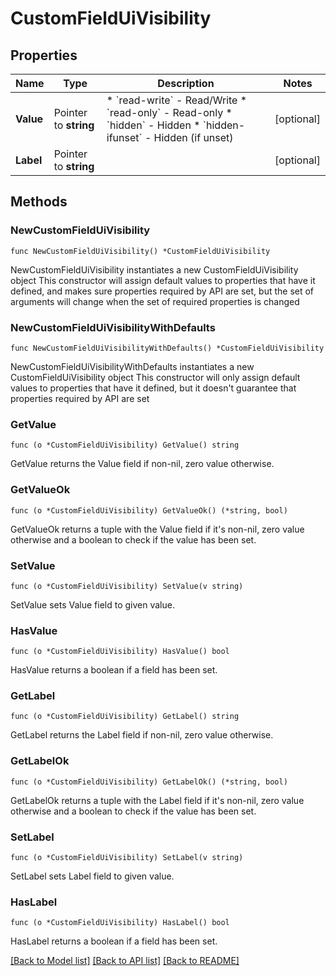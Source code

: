 # CustomFieldUiVisibility

## Properties

Name | Type | Description | Notes
------------ | ------------- | ------------- | -------------
**Value** | Pointer to **string** | * &#x60;read-write&#x60; - Read/Write * &#x60;read-only&#x60; - Read-only * &#x60;hidden&#x60; - Hidden * &#x60;hidden-ifunset&#x60; - Hidden (if unset) | [optional] 
**Label** | Pointer to **string** |  | [optional] 

## Methods

### NewCustomFieldUiVisibility

`func NewCustomFieldUiVisibility() *CustomFieldUiVisibility`

NewCustomFieldUiVisibility instantiates a new CustomFieldUiVisibility object
This constructor will assign default values to properties that have it defined,
and makes sure properties required by API are set, but the set of arguments
will change when the set of required properties is changed

### NewCustomFieldUiVisibilityWithDefaults

`func NewCustomFieldUiVisibilityWithDefaults() *CustomFieldUiVisibility`

NewCustomFieldUiVisibilityWithDefaults instantiates a new CustomFieldUiVisibility object
This constructor will only assign default values to properties that have it defined,
but it doesn't guarantee that properties required by API are set

### GetValue

`func (o *CustomFieldUiVisibility) GetValue() string`

GetValue returns the Value field if non-nil, zero value otherwise.

### GetValueOk

`func (o *CustomFieldUiVisibility) GetValueOk() (*string, bool)`

GetValueOk returns a tuple with the Value field if it's non-nil, zero value otherwise
and a boolean to check if the value has been set.

### SetValue

`func (o *CustomFieldUiVisibility) SetValue(v string)`

SetValue sets Value field to given value.

### HasValue

`func (o *CustomFieldUiVisibility) HasValue() bool`

HasValue returns a boolean if a field has been set.

### GetLabel

`func (o *CustomFieldUiVisibility) GetLabel() string`

GetLabel returns the Label field if non-nil, zero value otherwise.

### GetLabelOk

`func (o *CustomFieldUiVisibility) GetLabelOk() (*string, bool)`

GetLabelOk returns a tuple with the Label field if it's non-nil, zero value otherwise
and a boolean to check if the value has been set.

### SetLabel

`func (o *CustomFieldUiVisibility) SetLabel(v string)`

SetLabel sets Label field to given value.

### HasLabel

`func (o *CustomFieldUiVisibility) HasLabel() bool`

HasLabel returns a boolean if a field has been set.


[[Back to Model list]](../README.md#documentation-for-models) [[Back to API list]](../README.md#documentation-for-api-endpoints) [[Back to README]](../README.md)


